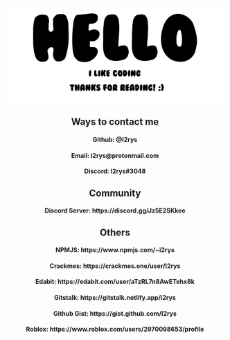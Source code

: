 
<p align="center">
  <img src="https://github.com/I2rys/I2rys/blob/main/image.png?raw=true"></img>
</p>
<h2 align="center">Ways to contact me</h2>
<h4 align="center">Github: @I2rys</h4>
<h4 align="center">Email: i2rys@protonmail.com</h4>
<h4 align="center">Discord: I2rys#3048</h4>
<h2 align="center">Community</h2>
<h4 align="center">Discord Server: https://discord.gg/Jz5E2SKkee</h4>
<h2 align="center">Others</h2>
<h4 align="center">NPMJS: https://www.npmjs.com/~i2rys</h4>
<h4 align="center">Crackmes: https://crackmes.one/user/I2rys</h4>
<h4 align="center">Edabit: https://edabit.com/user/aTzRL7n8AwETehx8k</h4>
<h4 align="center">Gitstalk: https://gitstalk.netlify.app/i2rys</h4>
<h4 align="center">Github Gist: https://gist.github.com/I2rys</h4>
<h4 align="center">Roblox: https://www.roblox.com/users/2970098653/profile</h4>
